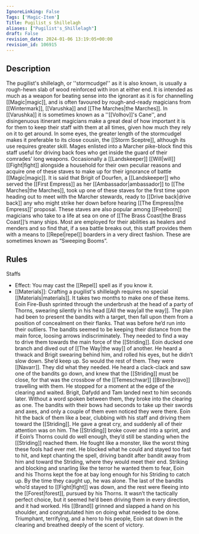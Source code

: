 ```yaml
---
IgnoreLinking: False
Tags: ['Magic-Item']
Title: Pugilist_s Shillelagh
aliases: ["Pugilist's_Shillelagh"]
draft: False
revision_date: 2024-01-06 13:19:05+00:00
revision_id: 106915
---
```


## Description
The pugilist's shillelagh, or ''stormcudgel'' as it is also known, is usually a rough-hewn slab of wood reinforced with iron at either end. It is intended as much as a weapon for beating sense into the ignorant as it is for channelling [[Magic|magic]], and is often favoured by rough-and-ready magicians from [[Wintermark]], [[Varushka]] and [[The Marches|the Marches]]. In [[Varushka]] it is sometimes known as a ''[[Volhov]]'s Cane'', and disingenuous itinerant magicians make a great deal of how important it is for them to keep their staff with them at all times, given how much they rely on it to get around.
In some eyes, the greater length of the stormcudgel makes it preferable to its close cousin, the [[Storm Sceptre]], although its use requires greater skill. Mages enlisted into a Marcher pike-block find this staff useful for driving back foes who get inside the guard of their comrades’ long weapons. Occasionally a [[Landskeeper]] [[Will|will]] [[Fight|fight]] alongside a household for their own peculiar reasons and acquire one of these staves to make up for their ignorance of battle [[Magic|magic]]. It is said that Brigit of Dourfen, a [[Landskeeper]] who served the [[First Empress]] as her [[Ambassador|ambassador]] to [[The Marches|the Marches]], took up one of these staves for the first time upon heading out to meet with the Marcher stewards, ready to [[Drive back|drive back]] any who might strike her down before hearing [[The Empress|the Empress]]’ proposal.
These staves are also popular among [[Freeborn]] magicians who take to a life at sea on one of [[The Brass Coast|the Brass Coast]]’s many ships. Most are employed for their abilities as healers and menders and so find that, if a sea battle breaks out, this staff provides them with a means to [[Repel|repel]] boarders in a very direct fashion. These are sometimes known as “Sweeping Booms”.
## Rules
Staffs
* Effect: You may cast the [[Repel]] spell as if you know it.
* [[Materials]]: Crafting a pugilist's shillelagh requires no special [[Materials|materials]]. It takes two months to make one of these items.
Eoin Fire-Bush sprinted through the underbrush at the head of a party of Thorns, swearing silently in his head [[All the way|all the way]]. The plan had been to present the bandits with a target, then fall upon them from a position of concealment on their flanks.
That was before he’d run into their outliers. The bandits seemed to be keeping their distance from the main force, loosing arrows indiscriminately. They needed to find a way to drive them towards the main force of the [[Striding]].
Eoin ducked one branch and dived out of [[The Way|the way]] of another. He heard a thwack and Brigit swearing behind him, and rolled his eyes, but he didn’t slow down. She’d keep up. So would the rest of them. They were [[Navarr]]. They did what they needed.
He heard a clack-clack and saw one of the bandits go down, and knew that the [[Striding]] must be close, for that was the crossbow of the [[Temeschwar]] [[Bravo|bravo]] travelling with them. He stopped for a moment at the edge of the clearing and waited. Brigit, Dafydd and Tam landed next to him seconds later.
Without a word spoken between them, they broke into the clearing as one. The bandits with their bows had seconds to take up their swords and axes, and only a couple of them even noticed they were there.
Eoin hit the back of them like a bear, clubbing with his staff and driving them toward the [[Striding]]. He gave a great cry, and suddenly all of their attention was on him. The [[Striding]] broke cover and into a sprint, and if Eoin’s Thorns could do well enough, they’d still be standing when the [[Striding]] reached them.
He fought like a monster, like the worst thing these fools had ever met. He blocked what he could and stayed too fast to hit, and kept chanting the spell, driving bandit after bandit away from him and toward the Striding, where they would meet their end. Striking and blocking and snarling like the terror he wanted them to fear, Eoin and his Thorns kept the foe at bay long enough for his Striding to catch up.
By the time they caught up, he was alone. The last of the bandits who’d stayed to [[Fight|fight]] was down, and the rest were fleeing into the [[Forest|forest]], pursued by his Thorns. It wasn’t the tactically perfect choice, but it seemed he’d been driving them in every direction, and it had worked. His [[Brand]] grinned and slapped a hand on his shoulder, and congratulated him on doing what needed to be done.
Triumphant, terrifying, and a hero to his people, Eoin sat down in the clearing and breathed deeply of the scent of victory.